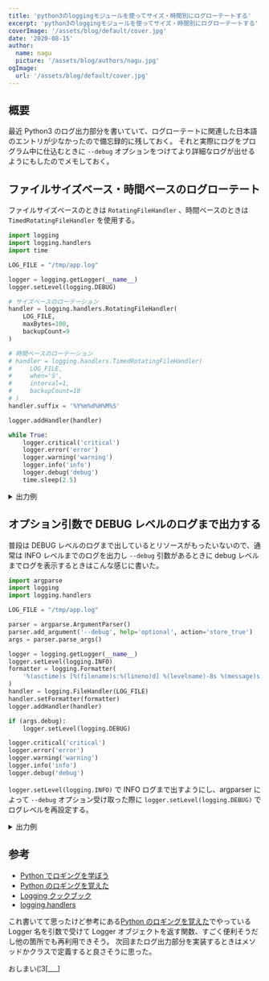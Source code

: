 ```yaml
---
title: 'python3のloggingモジュールを使ってサイズ・時間別にログローテートする'
excerpt: 'python3のloggingモジュールを使ってサイズ・時間別にログローテートする'
coverImage: '/assets/blog/default/cover.jpg'
date: '2020-08-15'
author:
  name: nagu
  picture: '/assets/blog/authors/nagu.jpg'
ogImage:
  url: '/assets/blog/default/cover.jpg'
---
```


## 概要

最近 Python3 のログ出力部分を書いていて、ログローテートに関連した日本語のエントリが少なかったので備忘録的に残しておく。
それと実際にログをプログラム中に仕込むときに `--debug` オプションをつけてより詳細なログが出せるようにもしたのでメモしておく。

## ファイルサイズベース・時間ベースのログローテート

ファイルサイズベースのときは `RotatingFileHandler` 、時間ベースのときは `TimedRotatingFileHandler` を使用する。

```python:title=make_logs.py
import logging
import logging.handlers
import time

LOG_FILE = "/tmp/app.log"

logger = logging.getLogger(__name__)
logger.setLevel(logging.DEBUG)

# サイズベースのローテーション
handler = logging.handlers.RotatingFileHandler(
    LOG_FILE,
    maxBytes=100,
    backupCount=9
)

# 時間ベースのローテーション
# handler = logging.handlers.TimedRotatingFileHandler(
#     LOG_FILE,
#     when='S',
#     interval=1,
#     backupCount=10
# )
handler.suffix = '%Y%m%d%H%M%S'

logger.addHandler(handler)

while True:
    logger.critical('critical')
    logger.error('error')
    logger.warning('warning')
    logger.info('info')
    logger.debug('debug')
    time.sleep(2.5)

```

<details><summary>出力例</summary>

```sh-session
# サイズベース
$ python make_logs.py
$ ls -l /tmp/
total 24
-rw-r--r-- 1 root root 34 Aug 15 14:51 app.log
-rw-r--r-- 1 root root 93 Aug 15 14:51 app.log.1
-rw-r--r-- 1 root root 96 Aug 15 14:51 app.log.2
...
```

```sh-session
# 時間ベース
$ python make_logs.py
$ ls -l /tmp/
total 24
-rw-r--r-- 1 root root 34 Aug 15 15:01 app.log
-rw-r--r-- 1 root root 34 Aug 15 15:01 app.log.20200815150108
-rw-r--r-- 1 root root 34 Aug 15 15:01 app.log.20200815150110
...
```

</details>

## オプション引数で DEBUG レベルのログまで出力する

普段は DEBUG レベルのログまで出しているとリソースがもったいないので、通常は INFO レベルまでのログを出力し `--debug` 引数があるときに debug レベルまでログを表示するときはこんな感じに書いた。

```python:title=make_logs.py
import argparse
import logging
import logging.handlers

LOG_FILE = "/tmp/app.log"

parser = argparse.ArgumentParser()
parser.add_argument('--debug', help='optional', action='store_true')
args = parser.parse_args()

logger = logging.getLogger(__name__)
logger.setLevel(logging.INFO)
formatter = logging.Formatter(
    '%(asctime)s [%(filename)s:%(lineno)d] %(levelname)-8s %(message)s'
)
handler = logging.FileHandler(LOG_FILE)
handler.setFormatter(formatter)
logger.addHandler(handler)

if (args.debug):
    logger.setLevel(logging.DEBUG)

logger.critical('critical')
logger.error('error')
logger.warning('warning')
logger.info('info')
logger.debug('debug')
```

`logger.setLevel(logging.INFO)` で INFO ログまで出すようにし、argparser によって `--debug` オプション受け取った際に `logger.setLevel(logging.DEBUG)` でログレベルを再設定する。

<details><summary>出力例</summary>

```sh-session
$ python make_logs.py
$ cat /tmp/app.log
2020-08-15 14:30:47,526 [make_logs.py:23] CRITICAL critical
2020-08-15 14:30:47,526 [make_logs.py:24] ERROR    error
2020-08-15 14:30:47,526 [make_logs.py:25] WARNING  warning
2020-08-15 14:30:47,526 [make_logs.py:26] INFO     info
```

```sh-session
$ python make_logs.py --debug
$ cat /tmp/app.log
2020-08-15 14:31:29,198 [make_logs.py:23] CRITICAL critical
2020-08-15 14:31:29,198 [make_logs.py:24] ERROR    error
2020-08-15 14:31:29,198 [make_logs.py:25] WARNING  warning
2020-08-15 14:31:29,198 [make_logs.py:26] INFO     info
2020-08-15 14:31:29,198 [make_logs.py:27] DEBUG    debug
```

</details>

## 参考

- [Python でロギングを学ぼう](https://qiita.com/__init__/items/91e5841ed53d55a7895e)
- [Python のロギングを覚えた](https://qiita.com/shotakaha/items/0fa2db1dc8253c83e2bb)
- [Logging クックブック](https://docs.python.org/ja/3/howto/logging-cookbook.html)
- [logging.handlers](https://docs.python.org/ja/3/library/logging.handlers.html)

これ書いてて思ったけど参考にある[Python のロギングを覚えた](https://qiita.com/shotakaha/items/0fa2db1dc8253c83e2bb)でやっている Logger 名を引数で受けて Logger オブジェクトを返す関数、すごく便利そうだし他の箇所でも再利用できそう。
次回またログ出力部分を実装するときはメソッドかクラスで定義すると良さそうに思った。

おしまい(¦3[___]